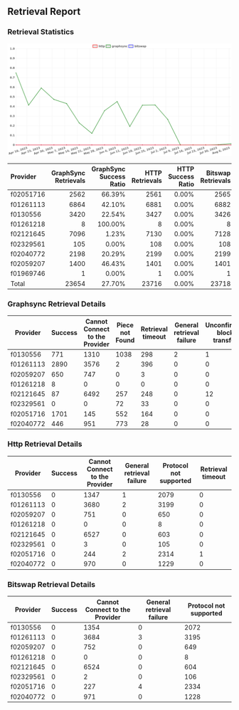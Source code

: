 ## Retrieval Report
### Retrieval Statistics
<img src="https://raw.githubusercontent.com/data-preservation-programs/filplus-checker-assets/main/filecoin-project/filecoin-plus-large-datasets/issues/1436/1691649154271.png"/>

| Provider  | GraphSync Retrievals | GraphSync Success Ratio | HTTP Retrievals | HTTP Success Ratio | Bitswap Retrievals | Bitswap Success Ratio |
| :-------- | -------------------: | ----------------------: | --------------: | -----------------: | -----------------: | --------------------: |
| f02051716 |                 2562 |                  66.39% |            2561 |              0.00% |               2565 |                 0.00% |
| f01261113 |                 6864 |                  42.10% |            6881 |              0.00% |               6882 |                 0.00% |
| f0130556  |                 3420 |                  22.54% |            3427 |              0.00% |               3426 |                 0.00% |
| f01261218 |                    8 |                 100.00% |               8 |              0.00% |                  8 |                 0.00% |
| f02121645 |                 7096 |                   1.23% |            7130 |              0.00% |               7128 |                 0.00% |
| f02329561 |                  105 |                   0.00% |             108 |              0.00% |                108 |                 0.00% |
| f02040772 |                 2198 |                  20.29% |            2199 |              0.00% |               2199 |                 0.00% |
| f02059207 |                 1400 |                  46.43% |            1401 |              0.00% |               1401 |                 0.00% |
| f01969746 |                    1 |                   0.00% |               1 |              0.00% |                  1 |                 0.00% |
| Total     |                23654 |                  27.70% |           23716 |              0.00% |              23718 |                 0.00% |

### Graphsync Retrieval Details
| Provider  | Success | Cannot Connect to the Provider | Piece not Found | Retrieval timeout | General retrieval failure | Unconfirmed block transfer |
| --------- | ------- | ------------------------------ | --------------- | ----------------- | ------------------------- | -------------------------- |
| f0130556  | 771     | 1310                           | 1038            | 298               | 2                         | 1                          |
| f01261113 | 2890    | 3576                           | 2               | 396               | 0                         | 0                          |
| f02059207 | 650     | 747                            | 0               | 3                 | 0                         | 0                          |
| f01261218 | 8       | 0                              | 0               | 0                 | 0                         | 0                          |
| f02121645 | 87      | 6492                           | 257             | 248               | 0                         | 12                         |
| f02329561 | 0       | 0                              | 72              | 33                | 0                         | 0                          |
| f02051716 | 1701    | 145                            | 552             | 164               | 0                         | 0                          |
| f02040772 | 446     | 951                            | 773             | 28                | 0                         | 0                          |

### Http Retrieval Details
| Provider  | Success | Cannot Connect to the Provider | General retrieval failure | Protocol not supported | Retrieval timeout |
| --------- | ------- | ------------------------------ | ------------------------- | ---------------------- | ----------------- |
| f0130556  | 0       | 1347                           | 1                         | 2079                   | 0                 |
| f01261113 | 0       | 3680                           | 2                         | 3199                   | 0                 |
| f02059207 | 0       | 751                            | 0                         | 650                    | 0                 |
| f01261218 | 0       | 0                              | 0                         | 8                      | 0                 |
| f02121645 | 0       | 6527                           | 0                         | 603                    | 0                 |
| f02329561 | 0       | 3                              | 0                         | 105                    | 0                 |
| f02051716 | 0       | 244                            | 2                         | 2314                   | 1                 |
| f02040772 | 0       | 970                            | 0                         | 1229                   | 0                 |

### Bitswap Retrieval Details
| Provider  | Success | Cannot Connect to the Provider | General retrieval failure | Protocol not supported |
| --------- | ------- | ------------------------------ | ------------------------- | ---------------------- |
| f0130556  | 0       | 1354                           | 0                         | 2072                   |
| f01261113 | 0       | 3684                           | 3                         | 3195                   |
| f02059207 | 0       | 752                            | 0                         | 649                    |
| f01261218 | 0       | 0                              | 0                         | 8                      |
| f02121645 | 0       | 6524                           | 0                         | 604                    |
| f02329561 | 0       | 2                              | 0                         | 106                    |
| f02051716 | 0       | 227                            | 4                         | 2334                   |
| f02040772 | 0       | 971                            | 0                         | 1228                   |
